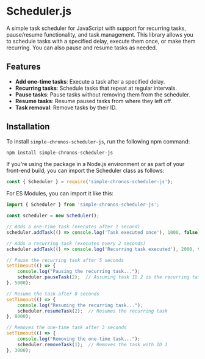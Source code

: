 # Scheduler.js

A simple task scheduler for JavaScript with support for recurring tasks, pause/resume functionality, and task management. This library allows you to schedule tasks with a specified delay, execute them once, or make them recurring. You can also pause and resume tasks as needed.

## Features

- **Add one-time tasks**: Execute a task after a specified delay.
- **Recurring tasks**: Schedule tasks that repeat at regular intervals.
- **Pause tasks**: Pause tasks without removing them from the scheduler.
- **Resume tasks**: Resume paused tasks from where they left off.
- **Task removal**: Remove tasks by their ID.

## Installation

To install `simple-chronos-scheduler-js`, run the following npm command:

```bash
npm install simple-chronos-scheduler-js
```

If you're using the package in a Node.js environment or as part of your front-end build, you can import the Scheduler class as follows:
```javascript
const { Scheduler } = require('simple-chronos-scheduler-js');
```

For ES Modules, you can import it like this:
```javascript
import { Scheduler } from 'simple-chronos-scheduler-js';
```

```javascript
const scheduler = new Scheduler();

// Adds a one-time task (executes after 1 second)
scheduler.addTask(() => console.log('Task executed once'), 1000, false);

// Adds a recurring task (executes every 2 seconds)
scheduler.addTask(() => console.log('Recurring task executed'), 2000, true);

// Pause the recurring task after 5 seconds
setTimeout(() => {
    console.log("Pausing the recurring task...");
    scheduler.pauseTask(2);  // Assuming task ID 2 is the recurring task
}, 5000);

// Resume the task after 8 seconds
setTimeout(() => {
    console.log("Resuming the recurring task...");
    scheduler.resumeTask(2);  // Resumes the recurring task
}, 8000);

// Removes the one-time task after 3 seconds
setTimeout(() => {
    console.log("Removing the one-time task...");
    scheduler.removeTask(1);  // Removes the task with ID 1
}, 3000);
```